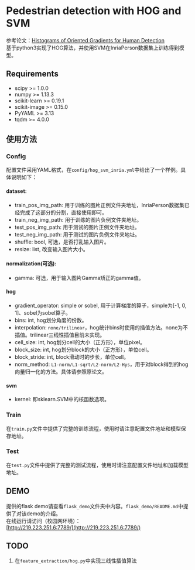# Pedestrian detection with HOG and SVM

参考论文：[Histograms of Oriented Gradients for Human Detection](http://www2.cs.duke.edu/courses/spring19/compsci527/papers/Dalal.pdf)  
基于python3实现了HOG算法，并使用SVM在InriaPerson数据集上训练得到模型。

## Requirements
+ scipy >= 1.0.0
+ numpy >= 1.13.3
+ scikit-learn >= 0.19.1
+ scikit-image >= 0.15.0
+ PyYAML >= 3.13
+ tqdm >= 4.0.0

## 使用方法
### Config
配置文件采用YAML格式，在`config/hog_svm_inria.yml`中给出了一个样例。具体说明如下：
#### dataset:
+ train_pos_img_path: 用于训练的图片正例文件夹地址，InriaPerson数据集已经完成了这部分的分割，直接使用即可。
+ train_neg_img_path: 用于训练的图片负例文件夹地址。
+ test_pos_img_path: 用于测试的图片正例文件夹地址。
+ test_neg_img_path: 用于测试的图片负例文件夹地址。
+ shuffle: bool, 可选，是否打乱输入图片。
+ resize: list, 改变输入图片大小。
#### normalization(可选):
+ gamma: 可选，用于输入图片Gamma矫正的gamma值。
#### hog
+ gradient_operator: simple or sobel, 用于计算梯度的算子，simple为[-1, 0, 1]、sobel为sobel算子。
+ bins: int, hog划分角度的份数。
+ interpolation: `none/trilinear`，hog统计bins时使用的插值方法。none为不插值。trilinear三线性插值目前未实现。
+ cell_size: int, hog划分cell的大小（正方形），单位pixel。
+ block_size: int, hog划分block的大小（正方形），单位cell。
+ block_stride: int, block滑动时的步长，单位cell。
+ norm_method: `L1-norm/L1-sqrt/L2-norm/L2-Hys`，用于对block得到的hog向量归一化的方法。具体请参照原论文。
#### svm
+ kernel: 即sklearn.SVM中的核函数选项。

### Train
在`train.py`文件中提供了完整的训练流程，使用时请注意配置文件地址和模型保存地址。

### Test
在`test.py`文件中提供了完整的测试流程，使用时请注意配置文件地址和加载模型地址。

## DEMO
提供的flask demo请查看`flask_demo`文件夹中内容。`flask_demo/README.md`中提供了对该demo的介绍。  
在线运行请访问（校园网环境）：  
[http://219.223.251.6:7789/](http://219.223.251.6:7789/)

## TODO
1. 在`feature_extraction/hog.py`中实现三线性插值算法
